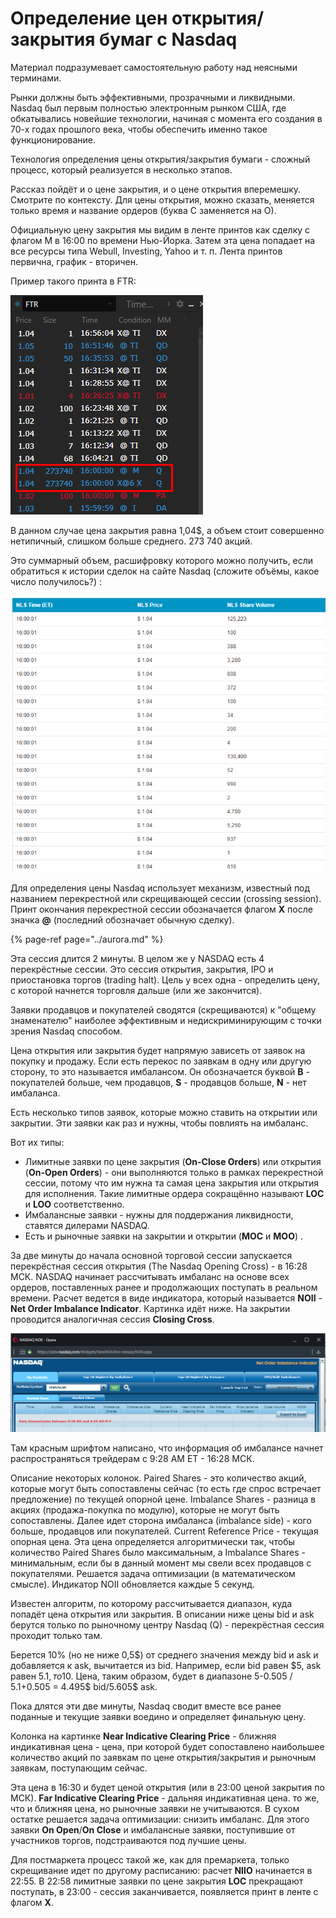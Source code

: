 # Определение цен открытия/закрытия бумаг с Nasdaq

Материал подразумевает самостоятельную работу над неясными терминами.  
  
Рынки должны быть эффективными, прозрачными и ликвидными. Nasdaq был первым полностью электронным рынком США, где обкатывались новейшие технологии, начиная с момента его создания в 70-х годах прошлого века, чтобы обеспечить именно такое функционирование.  
  
Технология определения цены открытия/закрытия бумаги - сложный процесс, который реализуется в несколько этапов.  
  
Рассказ пойдёт и о цене закрытия, и о цене открытия вперемешку. Смотрите по контексту. Для цены открытия, можно сказать, меняется только время и название ордеров \(буква C заменяется на О\).  
  
Официальную цену закрытия мы видим в ленте принтов как сделку с флагом M в 16:00 по времени Нью-Йорка. Затем эта цена попадает на все ресурсы типа Webull, Investing, Yahoo и т. п. Лента принтов первична, график - вторичен.  
  
Пример такого принта в FTR:

![](../../.gitbook/assets/image%20%2820%29.png)

  
В данном случае цена закрытия равна 1,04$, а объем стоит совершенно нетипичный, слишком больше среднего. 273 740 акций.  
  
Это суммарный объем, расшифровку которого можно получить, если обратиться к истории сделок на сайте Nasdaq \(сложите объёмы, какое число получилось?\) :

![](../../.gitbook/assets/image%20%2819%29.png)

  
Для определения цены Nasdaq использует механизм, известный под названием перекрестной или скрещивающей сессии \(crossing session\). Принт окончания перекрестной сессии обозначается флагом **X** после значка **@** \(последний обозначает обычную сделку\).

{% page-ref page="../aurora.md" %}

Эта сессия длится 2 минуты. В целом же у NASDAQ есть 4 перекрёстные  сессии. Это сессия открытия, закрытия, IPO и приостановка торгов \(trading halt\). Цель у всех одна - определить цену, с которой начнется торговля дальше \(или же закончится\).  
  
Заявки продавцов и покупателей сводятся \(скрещиваются\) к "общему знаменателю" наиболее эффективным и недискриминирующим с точки зрения Nasdaq способом.  
  
Цена открытия или закрытия будет напрямую зависеть от заявок на покупку и продажу. Если есть перекос по заявкам в одну или другую сторону, то это называется имбалансом. Он обозначается буквой **B** - покупателей больше, чем продавцов, **S** - продавцов больше, **N** - нет имбаланса.

 Есть несколько типов заявок, которые можно ставить на открытии или закрытии. Эти заявки как раз и нужны, чтобы повлиять на имбаланс.  
  
Вот их типы:

* Лимитные заявки по цене закрытия \(**On-Close Orders**\) или открытия \(**On-Open Orders**\) - они выполняются только в рамках перекрестной сессии, потому что им нужна та самая цена закрытия или открытия для исполнения. Такие лимитные ордера сокращённо называют **LOC** и **LOO** соответственно.
* Имбалансные заявки - нужны для поддержания ликвидности, ставятся дилерами NASDAQ.
* Есть и рыночные заявки на закрытии и открытии \(**MOC** и **MOO**\) .

За две минуты до начала основной торговой сессии запускается перекрёстная сессия открытия \(The Nasdaq Opening Cross\) - в 16:28 МСК. NASDAQ начинает рассчитывать имбаланс на основе всех ордеров, поставленных ранее и продолжающих поступать в реальном времени. Расчет ведется в виде индикатора, который называется **NOII** - **Net Order Imbalance Indicator**. Картинка идёт ниже. На закрытии проводится аналогичная сессия **Closing Cross**.

![](../../.gitbook/assets/image%20%2818%29.png)

Там красным шрифтом написано, что информация об имбалансе начнет распространяться трейдерам с 9:28 AM ET - 16:28 МСК.  
  
Описание некоторых колонок. Paired Shares - это количество акций, которые могут быть сопоставлены сейчас \(то есть где спрос встречает предложение\) по текущей опорной цене.  Imbalance Shares - разница в акциях \(продажа-покупка по модулю\), которые не могут быть сопоставлены. Далее идет сторона имбаланса \(imbalance side\) - кого больше, продавцов или покупателей. Current Reference Price - текущая опорная цена. Эта цена определяется алгоритмически так, чтобы количество Paired Shares было максимальным, а Imbalance Shares - минимальным, если бы в данный момент мы свели всех продавцов с покупателями. Решается задача оптимизации \(в математическом смысле\). Индикатор NOII обновляется каждые 5 секунд.  
  
Известен алгоритм, по которому рассчитывается диапазон, куда попадёт цена открытия или закрытия. В описании ниже цены bid и ask берутся только по рыночному центру Nasdaq \(Q\) - перекрёстная сессия проходит только там.  
  
Берется 10% \(но не ниже 0,5$\) от среднего значения между bid и ask и добавляется к ask, вычитается из bid. Например, если bid равен $5, ask равен $5.1, то 10% будет = \(5+5.1\) / 2 \*0.1 = 0.505$. Цена, таким образом, будет в диапазоне  5-0.505 / 5.1+0.505 = 4.495$ bid/5.605$ ask.  
  
Пока длятся эти две минуты, Nasdaq сводит вместе все ранее поданные и текущие заявки воедино и определяет финальную цену.  
  
Колонка на картинке **Near Indicative Clearing Price** - ближняя индикативная цена - цена, при которой будет сопоставлено наибольшее количество акций по заявкам по цене открытия/закрытия и рыночным заявкам, поступающим сейчас.  
  
Эта цена в 16:30 и будет ценой открытия \(или в 23:00 ценой закрытия по МСК\). **Far Indicative Clearing Price** - дальняя индикативная цена. то же, что и ближняя цена, но рыночные заявки не учитываются. В сухом остатке решается задача оптимизации: снизить имбаланс. Для этого заявки **On Open**/**On Close** и имбалансные заявки, поступившие от участников торгов, подстраиваются под лучшие цены.  
  
Для постмаркета процесс такой же, как для премаркета, только скрещивание идет по другому расписанию: расчет **NIIO** начинается в 22:55. В 22:58 лимитные заявки по цене закрытия **LOC** прекращают поступать, в 23:00 - сессия заканчивается, появляется принт в ленте с флагом **X**.

